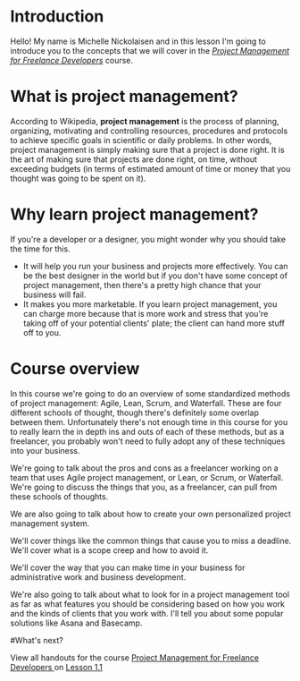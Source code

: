
# Introduction


Hello! My name is Michelle Nickolaisen and in this lesson I'm going to introduce you to the concepts that we will cover in the [*Project Management for Freelance Developers*](https://www.sitepoint.com/premium/courses/project-management-for-freelance-developers-2899) course.

# What is project management?

According to Wikipedia, **project management** is the process of planning, organizing, motivating and controlling resources, procedures and protocols to achieve specific goals in scientific or daily problems. In other words, project management is simply making sure that a project is done right. It is the art of making sure that projects are done right, on time, without exceeding budgets (in terms of estimated amount of time or money that you thought was going to be spent on it).

# Why learn project management?

If you're a developer or a designer, you might wonder why you should take the time for this.

* It will help you run your business and projects more effectively. You can be the best designer in the world but if you don't have some concept of project management, then there's a pretty high chance that your business will fail.
* It makes you more marketable. If you learn project management, you can charge more because that is more work and stress that you're taking off of your potential clients' plate; the client can hand more stuff off to you.

# Course overview

In this course we're going to do an overview of some standardized methods of project management: Agile, Lean, Scrum, and Waterfall. These are four different schools of thought, though there's definitely some overlap between them. Unfortunately there's not enough time in this course for you to really learn the in depth ins and outs of each of these methods, but as a freelancer, you probably won't need to fully adopt any of these techniques into your business.

We're going to talk about the pros and cons as a freelancer working on a team that uses Agile project management, or Lean, or Scrum, or Waterfall. We're going to discuss the things that you, as a freelancer, can pull from these schools of thoughts.

We are also going to talk about how to create your own personalized project management system.

We'll cover things like the common things that cause you to miss a deadline. We'll cover what is a scope creep and how to avoid it.

We'll cover the way that you can make time in your business for administrative work and business development.

We're also going to talk about what to look for in a project management tool as far as what features you should be considering based on how you work and the kinds of clients that you work with. I'll tell you about some popular solutions like Asana and Basecamp.

#What's next?

View all handouts for the course [Project Management for Freelance Developers ](https://www.sitepoint.com/premium/courses/project-management-for-freelance-developers-2899) on [Lesson 1.1](https://github.com/learnable-content/project-management-for-freelancer-developers/tree/lesson1.1)
